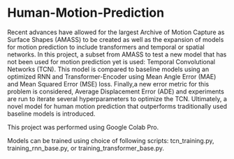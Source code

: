 # Human-Motion-Prediction

Recent advances have allowed for the largest Archive of Motion Capture as Surface Shapes (AMASS) to be created as well as the expansion of models for motion prediction to include transformers and temporal or spatial networks. 
In this project, a subset from AMASS to test a new model that has not been used for motion prediction yet is used: Temporal Convolutional Networks (TCN). This model is compared to baseline models using an optimized RNN and Transformer-Encoder using Mean Angle Error (MAE) and Mean Squared Error (MSE) loss. 
Finally,a new error metric for this problem is considered, Average Displacement Error (ADE) and experiments are run to iterate several hyperparameters to optimize the TCN. Ultimately, a novel model for human motion prediction that outperforms traditionally used baseline models is introduced.

This project was performed using Google Colab Pro.

Models can be trained using choice of following scripts:
tcn_training.py, training_rnn_base.py, or training_transformer_base.py.


